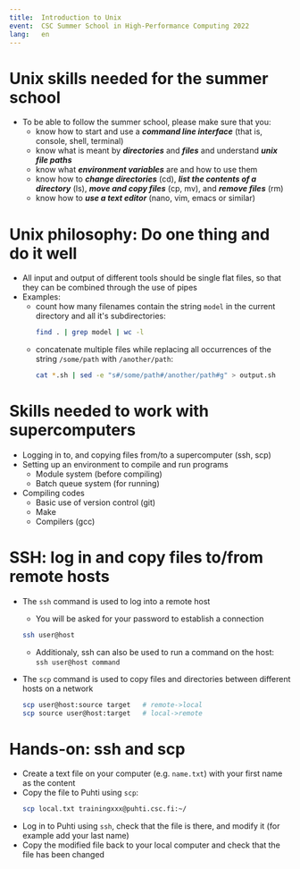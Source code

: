 ```yaml
---
title:  Introduction to Unix
event:  CSC Summer School in High-Performance Computing 2022
lang:   en
---
```



# Unix skills needed for the summer school

- To be able to follow the summer school, please make sure that you:
    - know how to start and use a ***command line interface*** (that is,
      console, shell, terminal)
    - know what is meant by ***directories*** and ***files*** and understand
      ***unix file paths***
    - know what ***environment variables*** are and how to use them
    - know how to ***change directories*** (cd),
      ***list the contents of a directory*** (ls),
      ***move and copy files*** (cp, mv), and ***remove files*** (rm)
    - know how to ***use a text editor*** (nano, vim, emacs or similar)


# Unix philosophy: Do one thing and do it well

- All input and output of different tools should be single flat files,
  so that they can be combined through the use of pipes
- Examples:
    - count how many filenames contain the string `model` in the current
      directory and all it's subdirectories:
      ```bash
      find . | grep model | wc -l
      ```
    - concatenate multiple files while replacing all occurrences of the
      string `/some/path` with `/another/path`:
      ```bash
      cat *.sh | sed -e "s#/some/path#/another/path#g" > output.sh
      ```


# Skills needed to work with supercomputers

- Logging in to, and copying files from/to a supercomputer (ssh, scp)
- Setting up an environment to compile and run programs
    - Module system (before compiling)
    - Batch queue system (for running)
- Compiling codes
    - Basic use of version control (git)
    - Make
    - Compilers (gcc)


# SSH: log in and copy files to/from remote hosts

- The `ssh` command is used to log into a remote host
    - You will be asked for your password to establish a connection
  ```bash
  ssh user@host
  ```
    - Additionaly, ssh can also be used to run a command on the host:<br>
      `ssh user@host command`

- The `scp` command is used to copy files and directories between different
  hosts on a network
  ```bash
  scp user@host:source target   # remote->local
  scp source user@host:target   # local->remote
  ```


# Hands-on: ssh and scp

- Create a text file on your computer (e.g. `name.txt`) with your first
  name as the content
- Copy the file to Puhti using `scp`:
  ```bash
  scp local.txt trainingxxx@puhti.csc.fi:~/
  ```
- Log in to Puhti using `ssh`, check that the file is there, and modify it
  (for example add your last name)
- Copy the modified file back to your local computer and check that the file
  has been changed
